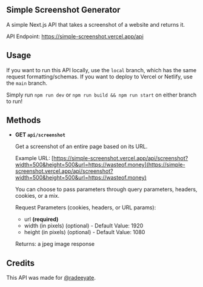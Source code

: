 ## Simple Screenshot Generator
A simple Next.js API that takes a screenshot of a website and returns it.

API Endpoint: https://simple-screenshot.vercel.app/api

## Usage
If you want to run this API locally, use the `local` branch, which has the same request formatting/schemas. If you want to deploy to Vercel or Netlify, use the `main` branch.

Simply run `npm run dev` or `npm run build && npm run start` on either branch to run!

## Methods
- **GET `api/screenshot`**

  Get a screenshot of an entire page based on its URL.

  Example URL: [https://simple-screenshot.vercel.app/api/screenshot?width=500&height=500&url=https://wasteof.money](https://simple-screenshot.vercel.app/api/screenshot?width=500&height=500&url=https://wasteof.money)

  You can choose to pass parameters through query parameters, headers, cookies, or a mix.
  
  Request Parameters (cookies, headers, or URL params):
    - url **(required)**
    - width (in pixels) (optional) - Default Value: 1920
    - height (in pixels) (optional) - Default Value: 1080

  Returns:
  a jpeg image response

## Credits
This API was made for [@radeeyate](https://github.com/radeeyate). 
